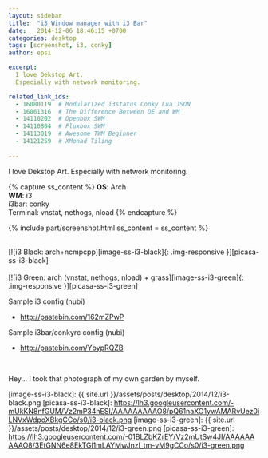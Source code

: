 ```yaml
---
layout: sidebar
title:  "i3 Window manager with i3 Bar"
date:   2014-12-06 18:46:15 +0700
categories: desktop
tags: [screenshot, i3, conky]
author: epsi

excerpt:
  I love Dekstop Art.
  Especially with network monitoring.

related_link_ids: 
  - 16080119  # Modularized i3status Conky Lua JSON
  - 16061316  # The Difference Between DE and WM
  - 14110202  # Openbox SWM
  - 14110804  # Fluxbox SWM
  - 14113019  # Awesome TWM Beginner
  - 14121259  # XMonad Tiling
  
---
```


I love Dekstop Art.
Especially with network monitoring.

{% capture ss_content %}
<strong>OS</strong>: Arch<br/>
<strong>WM</strong>: i3<br/>
  i3bar: conky<br/>
  Terminal: vnstat, nethogs, nload
{% endcapture %}

{% include part/screenshot.html ss_content = ss_content %}

<br/>
[![i3 Black: arch+ncmpcpp][image-ss-i3-black]{: .img-responsive }][picasa-ss-i3-black]
<br/><br/>
[![i3 Green: arch (vnstat, nethogs, nload) + grass][image-ss-i3-green]{: .img-responsive }][picasa-ss-i3-green]
<br/>

Sample i3 config (nubi)

* <http://pastebin.com/162mZPwP>

Sample i3bar/conkyrc config (nubi)

* <http://pastebin.com/YbypRQZB>

<br/>

Hey... I took that photograph of my own garden by myself.

[//]: <> ( -- -- -- links below -- -- -- )

[image-ss-i3-black]: {{ site.url }}/assets/posts/desktop/2014/12/i3-black.png
[picasa-ss-i3-black]: https://lh3.googleusercontent.com/-mUkKN8nfGUM/Vz2mP34hESI/AAAAAAAAAO8/pQ61naXO1ywAMARvUez0iLNVxWdpoXBkgCCo/s0/i3-black.png
[image-ss-i3-green]: {{ site.url }}/assets/posts/desktop/2014/12/i3-green.png
[picasa-ss-i3-green]: https://lh3.googleusercontent.com/-01BLZbKZrEY/Vz2mUtSw4JI/AAAAAAAAAO8/3EtGNN6e8EkTGl1mLAYMwJnzl_tm-vM9gCCo/s0/i3-green.png

